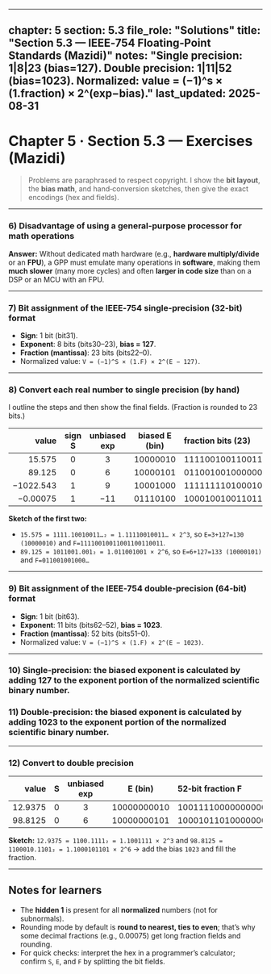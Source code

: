 
---
chapter: 5
section: 5.3
file_role: "Solutions"
title: "Section 5.3 — IEEE‑754 Floating‑Point Standards (Mazidi)"
notes: "Single precision: 1|8|23 (bias=127). Double precision: 1|11|52 (bias=1023). Normalized: value = (−1)^s × (1.fraction) × 2^(exp−bias)."
last_updated: 2025-08-31
---

# Chapter 5 · Section 5.3 — Exercises (Mazidi)

> Problems are paraphrased to respect copyright. I show the **bit layout**, the **bias math**, and hand‑conversion sketches, then give the exact encodings (hex and fields).

---

### 6) Disadvantage of using a **general‑purpose processor** for math operations
**Answer:** Without dedicated math hardware (e.g., **hardware multiply/divide** or an **FPU**), a GPP must emulate many operations in **software**, making them **much slower** (many more cycles) and often **larger in code size** than on a DSP or an MCU with an FPU.

---

### 7) Bit assignment of the **IEEE‑754 single‑precision** (32‑bit) format
- **Sign**: 1 bit (bit31).  
- **Exponent**: 8 bits (bits30–23), **bias = 127**.  
- **Fraction (mantissa)**: 23 bits (bits22–0).  
- Normalized value: `V = (−1)^S × (1.F) × 2^(E − 127)`.

---

### 8) Convert each real number to **single precision** (by hand)

I outline the steps and then show the final fields. (Fraction is rounded to 23 bits.)

| value | sign S | unbiased exp | biased E (bin) | fraction bits (23) | 32‑bit hex |
|---:|:--:|:--:|:--:|:--|:--|
| 15.575 | 0 | 3 | 10000010 | 11110010011001100110011 | **0x41793333** |
| 89.125 | 0 | 6 | 10000101 | 01100100100000000000000 | **0x42B24000** |
| −1022.543 | 1 | 9 | 10001000 | 11111111010001011000001 | **0xC47FA2C1** |
| −0.00075 | 1 | −11 | 01110100 | 10001001001101110100110 | **0xBA449BA6** |

**Sketch of the first two:**  
- `15.575 = 1111.10010011…₂ = 1.11110010011… × 2^3`, so `E=3+127=130 (10000010)` and `F=11110010011001100110011`.  
- `89.125 = 1011001.001₂ = 1.011001001 × 2^6`, so `E=6+127=133 (10000101)` and `F=011001001000…`

---

### 9) Bit assignment of the **IEEE‑754 double‑precision** (64‑bit) format
- **Sign**: 1 bit (bit63).  
- **Exponent**: 11 bits (bits62–52), **bias = 1023**.  
- **Fraction (mantissa)**: 52 bits (bits51–0).  
- Normalized value: `V = (−1)^S × (1.F) × 2^(E − 1023)`.

---

### 10) Single‑precision: the biased exponent is calculated by adding **127** to the **exponent** portion of the normalized scientific binary number.

### 11) Double‑precision: the biased exponent is calculated by adding **1023** to the **exponent** portion of the normalized scientific binary number.

---

### 12) Convert to **double precision**

| value | S | unbiased exp | E (bin) | 52‑bit fraction F | 64‑bit hex |
|---:|:--:|:--:|:--:|:--|:--|
| 12.9375 | 0 | 3 | 10000000010 | 1001111000000000000000000000000000000000000000000000 | **0x4029E00000000000** |
| 98.8125 | 0 | 6 | 10000000101 | 1000101101000000000000000000000000000000000000000000 | **0x4058B40000000000** |

**Sketch:** `12.9375 = 1100.1111₂ = 1.1001111 × 2^3` and `98.8125 = 1100010.1101₂ = 1.1000101101 × 2^6` → add the bias `1023` and fill the fraction.

---

## Notes for learners
- The **hidden 1** is present for all **normalized** numbers (not for subnormals).  
- Rounding mode by default is **round to nearest, ties to even**; that’s why some decimal fractions (e.g., 0.00075) get long fraction fields and rounding.  
- For quick checks: interpret the hex in a programmer’s calculator; confirm `S`, `E`, and `F` by splitting the bit fields.
